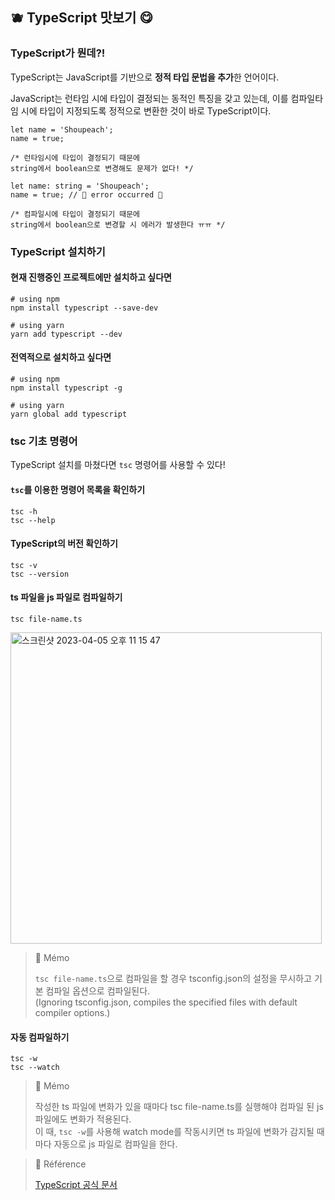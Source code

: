 ## 🫐 TypeScript 맛보기 😋

### TypeScript가 뭔데?!

TypeScript는 JavaScript를 기반으로 **정적 타입 문법을 추가**한 언어이다.

JavaScript는 런타임 시에 타입이 결정되는 동적인 특징을 갖고 있는데, 이를 컴파일타임 시에 타입이 지정되도록 정적으로 변환한 것이 바로 TypeScript이다.

```
let name = 'Shoupeach';
name = true;

/* 런타임시에 타입이 결정되기 때문에
string에서 boolean으로 변경해도 문제가 없다! */
```

```
let name: string = 'Shoupeach';
name = true; // 🚨 error occurred 🚨

/* 컴파일시에 타입이 결정되기 때문에
string에서 boolean으로 변경할 시 에러가 발생한다 ㅠㅠ */
```

### TypeScript 설치하기

#### 현재 진행중인 프로젝트에만 설치하고 싶다면

```
# using npm
npm install typescript --save-dev

# using yarn
yarn add typescript --dev
```

#### 전역적으로 설치하고 싶다면

```
# using npm
npm install typescript -g

# using yarn
yarn global add typescript
```

### tsc 기초 명령어

TypeScript 설치를 마쳤다면 `tsc` 명령어를 사용할 수 있다!

#### `tsc`를 이용한 명령어 목록을 확인하기

```
tsc -h
tsc --help
```

#### TypeScript의 버전 확인하기

```
tsc -v
tsc --version
```

#### ts 파일을 js 파일로 컴파일하기

```
tsc file-name.ts
```

<img width="498" alt="스크린샷 2023-04-05 오후 11 15 47" src="https://user-images.githubusercontent.com/121331811/230118821-badcb0a0-6143-49a3-a081-08e208fb2431.png">

> 🍒 Mémo
> 
> `tsc file-name.ts`으로 컴파일을 할 경우 tsconfig.json의 설정을 무시하고 기본 컴파일 옵션으로 컴파일된다.  
> (Ignoring tsconfig.json, compiles the specified files with default compiler options.)

#### 자동 컴파일하기

```
tsc -w
tsc --watch
```

> 🍒 Mémo
> 
> 작성한 ts 파일에 변화가 있을 때마다 tsc file-name.ts를 실행해야 컴파일 된 js 파일에도 변화가 적용된다.  
> 이 때, `tsc -w`를 사용해 watch mode를 작동시키면 ts 파일에 변화가 감지될 때마다 자동으로 js 파일로 컴파일을 한다.

> 🐰 Référence
> 
> [TypeScript 공식 문서](https://www.typescriptlang.org/ "TypeScript 공식 문서")
